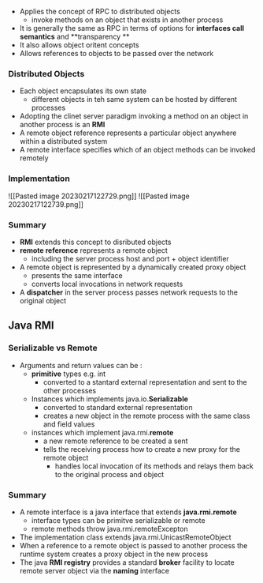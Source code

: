 
- Applies the concept of RPC to distributed objects 
	- invoke methods on an object that exists in another process
- It is generally the same as RPC in terms of options for **interfaces call semantics** and **transparency **
- It also allows object oritent concepts 
- Allows references to objects to be passed over the network

### Distributed Objects 
- Each object encapsulates its own state 
	- different objects in teh same system can be hosted by different processes
- Adopting the clinet server paradigm invoking a method on an object in another process is an **RMI**
- A remote object reference represents a particular object anywhere within a distributed system
- A remote interface specifies which of an object methods can be invoked remotely 

### Implementation 
![[Pasted image 20230217122729.png]]
![[Pasted image 20230217122739.png]]

### Summary 
- **RMI** extends this concept to disributed objects 
- **remote reference** represents a remote object
	- including the server process host and port + object identifier 
- A remote object is represented by a dynamically created proxy object 
	- presents the same interface 
	- converts local invocations in network requests
- A **dispatcher** in the server process passes network requests to the original object 

## Java RMI

### Serializable vs Remote 

- Arguments and return values can be :
	- **primitive** types e.g. int 
		- converted to a stantard external representation and sent to the other processes
	- Instances which implements java.io.**Serializable**
		- converted to standard external representation
		- creates a new object in the remote process with the same class and field values 
	- instances which implement java.rmi.**remote**
		- a new remote reference to be created a sent 
		- tells the receiving process how to create a new proxy for the remote object
			- handles local invocation of its methods and relays them back to the original process and object 

### Summary 

- A remote interface is a java interface that extends **java.rmi.remote**
	- interface types can be primitve serializable or remote
	- remote methods throw java.rmi.remoteExcepton
- The implementation class extends java.rmi.UnicastRemoteObject
- When a reference to a remote object is passed to another process the runtime system creates a proxy object in the new process
- The java **RMI registry** provides a standard **broker** facility to locate remote server object via the **naming** interface 